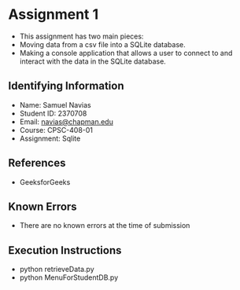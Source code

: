 # Assignment 1

* This assignment has two main pieces:
* Moving data from a csv file into a SQLite database.
* Making a console application that allows a user to connect to and interact with the data in the SQLite database. 

## Identifying Information

* Name: Samuel Navias
* Student ID: 2370708
* Email: navias@chapman.edu
* Course: CPSC-408-01
* Assignment: Sqlite

## References

* GeeksforGeeks

## Known Errors

* There are no known errors at the time of submission 

## Execution Instructions
* python retrieveData.py
* python MenuForStudentDB.py

